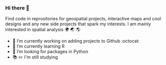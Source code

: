 ### Hi there 👋

Find code in reprositories for geospatial projects, interactive maps and cool designs and any new side projects that spark my interests. I am mainly interested in spatial analysis :earth_africa: :earth_asia: :earth_americas: 

- 🔭 I’m currently working on adding projects to Github :octocat:
- 🌱 I’m currently learning R 
- 🤔 I’m looking for packages in Python
- :books: :pencil2: I'm still studying




<!--
**sahoyosso/sahoyosso** is a ✨ _special_ ✨ repository because its `README.md` (this file) appears on your GitHub profile.

Solarized dark             |  Solarized Ocean
:-------------------------:|:-------------------------:
![](https://...Dark.png)  |  ![](https://...Ocean.png)

Here are some ideas to get you started:

- 🔭 I’m currently working on ...
- 🌱 I’m currently learning :octocat:
- 👯 I’m looking to collaborate on ...
- 🤔 I’m looking for help with ...
- 💬 Ask me about ...
- 📫 How to reach me: ...
- 😄 Pronouns: ...
- ⚡ Fun fact: ...
:globe_with_meridians:
- :round_pushpin:


-->
